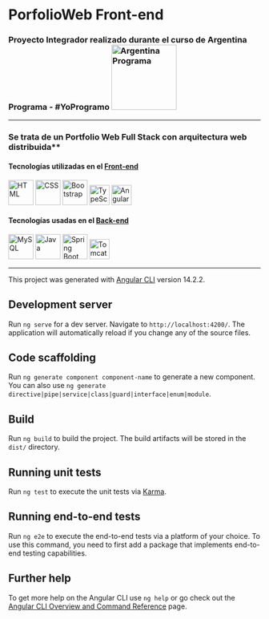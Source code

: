 # PorfolioWeb Front-end

### Proyecto Integrador realizado durante el curso de Argentina Programa - #YoProgramo <img src = "https://i.ibb.co/4FQTyF4/ap.jpg" alt="Argentina Programa" width="130px">
---  

### Se trata de un Portfolio Web Full Stack con arquitectura web distribuida**


#### Tecnologías utilizadas en el [Front-end](https://github.com/BelenSn/portfolioWeb-FrontEnd)

<img src="https://cdn.jsdelivr.net/gh/devicons/devicon/icons/html5/html5-original-wordmark.svg" alt="HTML" width="50px" heigth="50px"/>
<img src="https://cdn.jsdelivr.net/gh/devicons/devicon/icons/css3/css3-original-wordmark.svg" alt="CSS" width="50px" heigth="50px"/>
<img src="https://cdn.jsdelivr.net/gh/devicons/devicon/icons/bootstrap/bootstrap-original.svg" alt="Bootstrap" width="50px" heigth="50px"/>
<img src="https://cdn.jsdelivr.net/gh/devicons/devicon/icons/typescript/typescript-original.svg" alt="TypeScript" width="40px" heigth="40px"/>
<img src="https://cdn.jsdelivr.net/gh/devicons/devicon/icons/angularjs/angularjs-plain.svg" alt="Angular" width="40px" heigth="40px"/>
  
#### Tecnologías usadas en el [Back-end](https://github.com/BelenSn/portfolioWeb-BackEnd)
  
<img src="https://cdn.jsdelivr.net/gh/devicons/devicon/icons/mysql/mysql-original-wordmark.svg" alt="MySQL" width="50px" heigth="50px"/>
<img src="https://cdn.jsdelivr.net/gh/devicons/devicon/icons/java/java-original-wordmark.svg" alt="Java" width="50px" heigth="50px"/>
<img src="https://cdn.jsdelivr.net/gh/devicons/devicon/icons/spring/spring-original-wordmark.svg" alt="Spring Boot" width="50px" heigth="50px"/>
<img src="https://cdn.jsdelivr.net/gh/devicons/devicon/icons/tomcat/tomcat-original-wordmark.svg" alt="Tomcat" width="40px" heigth="40px"/>
          
          
---

This project was generated with [Angular CLI](https://github.com/angular/angular-cli) version 14.2.2.

## Development server

Run `ng serve` for a dev server. Navigate to `http://localhost:4200/`. The application will automatically reload if you change any of the source files.

## Code scaffolding

Run `ng generate component component-name` to generate a new component. You can also use `ng generate directive|pipe|service|class|guard|interface|enum|module`.

## Build

Run `ng build` to build the project. The build artifacts will be stored in the `dist/` directory.

## Running unit tests

Run `ng test` to execute the unit tests via [Karma](https://karma-runner.github.io).

## Running end-to-end tests

Run `ng e2e` to execute the end-to-end tests via a platform of your choice. To use this command, you need to first add a package that implements end-to-end testing capabilities.

## Further help

To get more help on the Angular CLI use `ng help` or go check out the [Angular CLI Overview and Command Reference](https://angular.io/cli) page.
